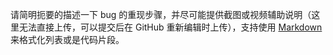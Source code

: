 请简明扼要的描述一下 bug 的重现步骤，并尽可能提供截图或视频辅助说明（这里无法直接上传，可以提交后在 GitHub 重新编辑时上传），支持使用 [Markdown](https://guides.github.com/features/mastering-markdown/) 来格式化列表或是代码片段。
